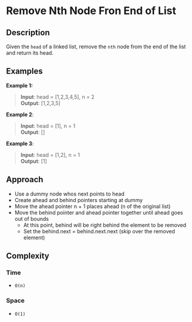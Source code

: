 # Remove Nth Node Fron End of List
## Description
Given the `head` of a linked list, remove the `nth` node from the end of the list and return its head.

## Examples
**Example 1:**
> **Input**: head = [1,2,3,4,5], n = 2  
**Output**: [1,2,3,5]

**Example 2**:
> **Input**: head = [1], n = 1  
**Output**: []

**Example 3**:
> **Input**: head = [1,2], n = 1  
**Output**: [1]

## Approach
- Use a dummy node whos next points to head
- Create ahead and behind pointers starting at dummy
- Move the ahead pointer n + 1 places ahead (n of the original list)
- Move the behind pointer and ahead pointer together until ahead goes out of bounds
  + At this point, behind will be right behind the element to be removed
  + Set the behind.next = behind.next.next (skip over the removed element)

## Complexity
### Time
- `O(n)`

### Space
- `O(1)`